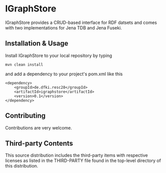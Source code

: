 IGraphStore
=

IGraphStore provides a CRUD-based interface for RDF datsets and comes with two implementations for Jena TDB and Jena Fuseki.

Installation & Usage
-
Install IGraphStore to your local repository by typing

	mvn clean install

and add a dependency to your project's pom.xml like this

	<dependency>
		<groupId>de.dfki.resc28</groupId>
		<artifactId>igraphstore</artifactId>
		<version>0.1</version>
	</dependency>

Contributing
-

Contributions are very welcome.


Third-party Contents
-

This source distribution includes the third-party items with respective licenses as listed in the THIRD-PARTY file found in the top-level directory of this distribution.
